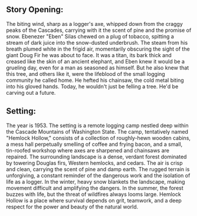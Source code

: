 ## Story Opening:

The biting wind, sharp as a logger's axe, whipped down from the craggy peaks of the Cascades, carrying with it the scent of pine and the promise of snow. Ebenezer "Eben" Silas chewed on a plug of tobacco, spitting a stream of dark juice into the snow-dusted underbrush. The steam from his breath plumed white in the frigid air, momentarily obscuring the sight of the giant Doug Fir he was about to face. It was a titan, its bark thick and creased like the skin of an ancient elephant, and Eben knew it would be a grueling day, even for a man as seasoned as himself. But he also knew that this tree, and others like it, were the lifeblood of the small logging community he called home. He hefted his chainsaw, the cold metal biting into his gloved hands. Today, he wouldn't just be felling a tree. He'd be carving out a future.

## Setting:

The year is 1953. The setting is a remote logging camp nestled deep within the Cascade Mountains of Washington State. The camp, tentatively named "Hemlock Hollow," consists of a collection of roughly-hewn wooden cabins, a mess hall perpetually smelling of coffee and frying bacon, and a small, tin-roofed workshop where axes are sharpened and chainsaws are repaired. The surrounding landscape is a dense, verdant forest dominated by towering Douglas firs, Western hemlocks, and cedars. The air is crisp and clean, carrying the scent of pine and damp earth. The rugged terrain is unforgiving, a constant reminder of the dangerous work and the isolation of life as a logger. In the winter, heavy snow blankets the landscape, making movement difficult and amplifying the dangers. In the summer, the forest buzzes with life, but the threat of wildfires always looms large. Hemlock Hollow is a place where survival depends on grit, teamwork, and a deep respect for the power and beauty of the natural world.
